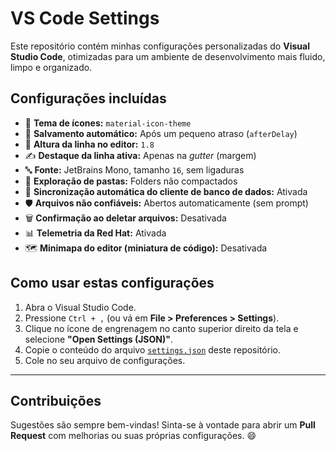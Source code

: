 # VS Code Settings

Este repositório contém minhas configurações personalizadas do **Visual Studio Code**, otimizadas para um ambiente de desenvolvimento mais fluido, limpo e organizado.

## Configurações incluídas

- 🎨 **Tema de ícones:** `material-icon-theme`
- 💾 **Salvamento automático:** Após um pequeno atraso (`afterDelay`)
- 📏 **Altura da linha no editor:** `1.8`
- ✍️ **Destaque da linha ativa:** Apenas na *gutter* (margem)
- 🔤 **Fonte:** JetBrains Mono, tamanho `16`, sem ligaduras
- 📁 **Exploração de pastas:** Folders não compactados
- 🔄 **Sincronização automática do cliente de banco de dados:** Ativada
- 🛡️ **Arquivos não confiáveis:** Abertos automaticamente (sem prompt)
- 🗑️ **Confirmação ao deletar arquivos:** Desativada
- 📊 **Telemetria da Red Hat:** Ativada
- 🗺️ **Minimapa do editor (miniatura de código):** Desativada

## Como usar estas configurações

1. Abra o Visual Studio Code.
2. Pressione `Ctrl + ,` (ou vá em **File > Preferences > Settings**).
3. Clique no ícone de engrenagem no canto superior direito da tela e selecione **"Open Settings (JSON)"**.
4. Copie o conteúdo do arquivo [`settings.json`](settings.json) deste repositório.
5. Cole no seu arquivo de configurações.

---

## Contribuições

Sugestões são sempre bem-vindas! Sinta-se à vontade para abrir um **Pull Request** com melhorias ou suas próprias configurações. 😄
